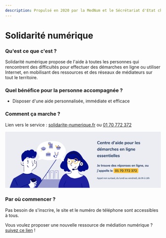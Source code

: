 ```yaml
---
description: Propulsé en 2020 par la MedNum et le Sécrétariat d'Etat chargé du numérique
---
```


# Solidarité numérique

### Qu'est ce que c'est ? 

Solidarité numérique propose de l'aide à toutes les personnes qui rencontrent des difficultés pour effectuer des démarches en ligne ou utiliser Internet, en mobilisant des ressources et des réseaux de médiateurs sur tout le territoire. 

### Quel bénéfice pour la personne accompagnée ?

* Disposer d'une aide personnalisée, immédiate et efficace

### Comment ça marche ? 

Lien vers le service : [solidarite-numerique.fr](https://solidarite-numerique.fr/) ou [01 70 772 372](tel:0170772372)

![](../../.gitbook/assets/capture-de-cran-2020-07-29-a-18.07.10.png)

### Par où commencer ? 

Pas besoin de s'inscrire, le site et le numéro de téléphone sont accessibles à tous. 

Vous voulez proposer une nouvelle ressource de médiation numérique ?   [suivez ce lien](https://solidarite-numerique.fr/nouvelle-ressource) ! 

